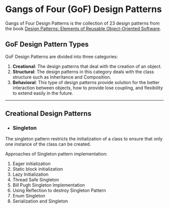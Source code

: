 # Gangs of Four (GoF) Design Patterns

Gangs of Four Design Patterns is the collection of 23 design patterns from the book [Design Patterns: Elements of Reusable Object-Oriented Software](https://en.wikipedia.org/wiki/Design_Patterns).



## GoF Design Pattern Types

GoF Design Patterns are divided into three categories:
    
1. **Creational**: The design patterns that deal with the creation of an object.
2. **Structural**: The design patterns in this category deals with the class structure such as Inheritance and Composition.
3. **Behavioral**: This type of design patterns provide solution for the better interaction between objects, how to provide lose coupling, and flexibility to extend easily in the future.


___
## Creational Design Patterns

* ### **Singleton**
The singleton pattern restricts the initialization of a class to ensure that only one instance of the class can be created.

Approaches of Singleton pattern implementation:
1. Eager initialization
2. Static block initialization
3. Lazy Initialization
4. Thread Safe Singleton
5. Bill Pugh Singleton Implementation
6. Using Reflection to destroy Singleton Pattern
7. Enum Singleton
8. Serialization and Singleton





